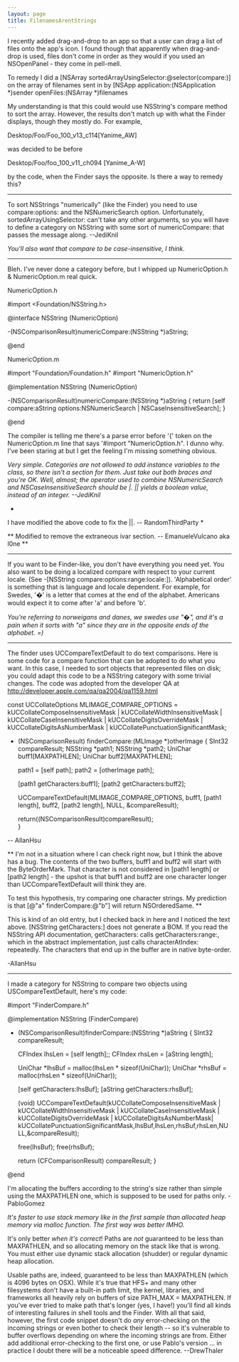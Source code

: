 ```yaml
---
layout: page
title: FilenamesArentStrings
---
```




I recently added drag-and-drop to an app so that a user can drag a list of files onto the app's icon. I found though that apparently when drag-and-drop is used, files don't come in order as they would if you used an NSOpenPanel - they come in pell-mell.

To remedy I did a      [NSArray sortedArrayUsingSelector:@selector(compare:)]  on the array of filenames sent in by      [NSApp application:(NSApplication *)sender openFiles:(NSArray *)filenames 

My understanding is that this could would use NSString's compare method to sort the array. However, the results don't match up with what the Finder displays, though they mostly do. For example,

Desktop/Foo/Foo_100_v13_c114[Yanime_AW] 

was decided to be before 

Desktop/Foo/foo_100_v11_ch094 [Yanime_A-W]

by the code, when the Finder says the opposite. Is there a way to remedy this?

----
To sort NSString<nowiki/>s "numerically" (like the Finder) you need to use     compare:options: and the     NSNumericSearch option. Unfortunately,     sortedArrayUsingSelector: can't take any other arguments, so you will have to define a category on NSString with some sort of     numericCompare: that passes the message along. --JediKnil

*You'll also want that compare to be case-insensitive, I think.*

----

Bleh. I've never done a category before, but I whipped up NumericOption.h & NumericOption.m real quick.

NumericOption.h
    
#import <Foundation/NSString.h>


@interface NSString (NumericOption)

-(NSComparisonResult)numericCompare:(NSString *)aString;

@end


NumericOption.m
    
#import "Foundation/Foundation.h"
#import "NumericOption.h"


@implementation NSString (NumericOption)

-(NSComparisonResult)numericCompare:(NSString *)aString
{
	return [self compare:aString options:NSNumericSearch | NSCaseInsensitiveSearch];
}

@end


The compiler is telling me there's a parse error before '{' token on the NumericOption.m line that says '#import "NumericOption.h". I dunno why. I've been staring at but I get the feeling I'm missing something obvious.

*Very simple. Categories are not allowed to add instance variables to the class, so there isn't a section for them. Just take out both braces and you're OK. Well, almost; the operator used to combine NSNumericSearch and NSCaseInsensitiveSearch should be     |.     || yields a boolean value, instead of an integer. --JediKnil*

*
I have modified the above code to fix the ||.
-- RandomThirdParty
*

**
Modified to remove the extraneous ivar section. -- EmanueleVulcano aka l0ne
**

----

If you want to be Finder-like, you don't have everything you need yet.  You also want to be doing a localized compare with respect to your current locale.  (See     -[NSString compare:options:range:locale:]).  'Alphabetical order' is something that is language and locale dependent.  For example, for Swedes, '�' is a letter that comes at the end of the alphabet.  Americans would expect it to come after 'a' and before 'b'.

*You're referring to norweigans and danes, we swedes use "�", and it's a pain when it sorts with "a" since they are in the opposite ends of the alphabet. =)*

----

The finder uses UCCompareTextDefault to do text comparisons. Here is some code for a compare function that can be adopted to do what you want. In this case, I needed to sort objects that represented files on disk; you could adapt this code to be a NSString category with some trivial changes. The code was adopted from the developer QA at http://developer.apple.com/qa/qa2004/qa1159.html

    
const UCCollateOptions MLIMAGE_COMPARE_OPTIONS =
kUCCollateComposeInsensitiveMask
| kUCCollateWidthInsensitiveMask
| kUCCollateCaseInsensitiveMask
| kUCCollateDigitsOverrideMask
| kUCCollateDigitsAsNumberMask
| kUCCollatePunctuationSignificantMask;

- (NSComparisonResult) finderCompare:(MLImage *)otherImage {
	SInt32 compareResult;
	NSString *path1;
	NSString *path2;
	UniChar buff1[MAXPATHLEN];
	UniChar buff2[MAXPATHLEN];
	
	path1 = [self path];
	path2 = [otherImage path];
	
	[path1 getCharacters:buff1];
	[path2 getCharacters:buff2];
	
	UCCompareTextDefault(MLIMAGE_COMPARE_OPTIONS, buff1, [path1 length], buff2, [path2 length], NULL, &compareResult);
	
	return((NSComparisonResult)compareResult);	
}


-- AllanHsu

**
I'm not in a situation where I can check right now, but I think the above has a bug.  The contents of the two buffers, buff1 and buff2 will start with the ByteOrderMark.  That character is not considered in [path1 length] or [path2 length] - the upshot is that buff1 and buff2 are one character longer than UCCompareTextDefault will think they are.  

To test this hypothesis, try comparing one character strings.  My prediction is that     [@"a" finderCompare:@"b"] will return     NSOrderedSame.
**

This is kind of an old entry, but I checked back in here and I noticed the text above. [NSString getCharacters:] does not generate a BOM. If you read the NSString API documentation, getCharacters: calls getCharacters:range:, which in the abstract implementation, just calls characterAtIndex: repeatedly. The characters that end up in the buffer are in native byte-order.

-AllanHsu

----

I made a category for NSString to compare two objects using USCompareTextDefault, here's my code:

    
#import "FinderCompare.h"

@implementation NSString (FinderCompare)

- (NSComparisonResult)finderCompare:(NSString *)aString
{
	SInt32 compareResult;
	
	CFIndex lhsLen = [self length];;
    CFIndex rhsLen = [aString length];
	
	UniChar *lhsBuf = malloc(lhsLen * sizeof(UniChar));
	UniChar *rhsBuf = malloc(rhsLen * sizeof(UniChar));
	
	[self getCharacters:lhsBuf];
	[aString getCharacters:rhsBuf];
	
	(void) UCCompareTextDefault(kUCCollateComposeInsensitiveMask | kUCCollateWidthInsensitiveMask | kUCCollateCaseInsensitiveMask | kUCCollateDigitsOverrideMask | kUCCollateDigitsAsNumberMask| kUCCollatePunctuationSignificantMask,lhsBuf,lhsLen,rhsBuf,rhsLen,NULL,&compareResult);
	
	free(lhsBuf);
	free(rhsBuf);
	
	return (CFComparisonResult) compareResult;
}

@end


I'm allocating the buffers according to the string's size rather than simple using the MAXPATHLEN one, which is supposed to be used for paths only. -PabloGomez

*It's faster to use stack memory like in the first sample than allocated heap memory via malloc function. The first way was better IMHO.*

It's only better *when it's correct*! Paths are *not* guaranteed to be less than MAXPATHLEN, and so allocating memory on the stack like that is wrong. You must either use dynamic stack allocation (shudder) or regular dynamic heap allocation.

Usable paths are, indeed, guaranteed to be less than MAXPATHLEN (which is 4096 bytes on OSX). While it's true that HFS+ and many other filesystems don't have a built-in path limit, the kernel, libraries, and frameworks all heavily rely on buffers of size PATH_MAX = MAXPATHLEN. If you've ever tried to make path that's longer (yes, I have!) you'll find all kinds of interesting failures in shell tools and the Finder. With all that said, however, the first code snippet doesn't do *any* error-checking on the incoming strings or even bother to check their length -- so it's vulnerable to buffer overflows depending on where the incoming strings are from. Either add additional error-checking to the first one, or use Pablo's version ... in practice I doubt there will be a noticeable speed difference. --DrewThaler


